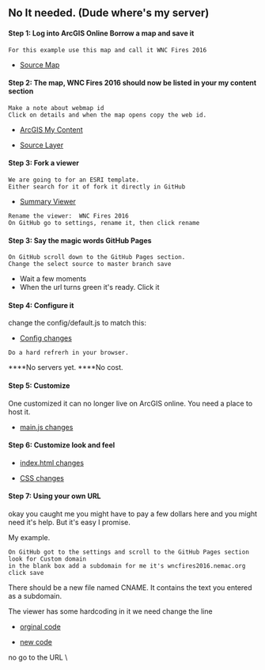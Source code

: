 
## No It needed. (Dude where's my server)

#### Step 1: Log into ArcGIS Online Borrow a map and save it
```
For this example use this map and call it WNC Fires 2016
```
- [Source Map](http://www.arcgis.com/home/webmap/viewer.html?webmap=7a1f7ebd8d7f429b94335e8890561c4d)

#### Step 2: The map, WNC Fires 2016 should now be listed in your my content section
```
Make a note about webmap id
Click on details and when the map opens copy the web id. 
```
- [ArcGIS My Content](http://www.arcgis.com/home/content.html)

- [Source Layer](http://services1.arcgis.com/PwLrOgCfU0cYShcG/arcgis/rest/services/wnc_fires_2016/FeatureServer/1)

#### Step 3: Fork a viewer
```
We are going to for an ESRI template.  
Either search for it of fork it directly in GitHub
```
- [Summary Viewer](https://github.com/Esri/summary-viewer-template)


```
Rename the viewer:  WNC Fires 2016 
On GitHub go to settings, rename it, then click rename
```

#### Step 3: Say the magic words GitHub Pages

```
On GitHub scroll down to the GitHub Pages section.
Change the select source to master branch save
```

- Wait a few moments
- When the url turns green it's ready.  Click it

#### Step 4: Configure it

change the config/default.js to match this:
- [Config changes](https://gist.github.com/daveism/64c30b371a055f18bd20c52557d51d3a)

```
Do a hard refrerh in your browser.
```

****No servers yet.
****No cost.

#### Step 5: Customize
One customized it can no longer live on ArcGIS online. You need a place to host it.

- [main.js changes](https://gist.github.com/daveism/41a800fa6b7a1813ea621148dfa453d5)

#### Step 6: Customize look and feel

- [index.html changes](https://gist.github.com/daveism/9d02902697ffc62f4ccc4f67b7ce011e)

- [CSS changes](https://gist.github.com/daveism/aa4af8c979021671d9ec6ab37d729a60)

#### Step 7: Using your own URL

okay you caught me you might have to pay a few dollars here and you might need it's help. But it's easy I promise.


My example.

```
On GitHub got to the settings and scroll to the GitHub Pages section
look for Custom domain
in the blank box add a subdomain for me it's wncfires2016.nemac.org
click save
```

There should be a new file named CNAME.  It contains the text you entered as a subdomain.

The viewer has some hardcoding in it we need change the line 

- [orginal code](https://gist.github.com/daveism/9d02902697ffc62f4ccc4f67b7ce011e#file-ncgis-2017-index-no-dns-html-L95)

- [new code](https://gist.github.com/daveism/2222a46bcd36db23b24bca85066bd155#file-ncgis-2017-index-with-dns-html-L96)

no go to the URL \